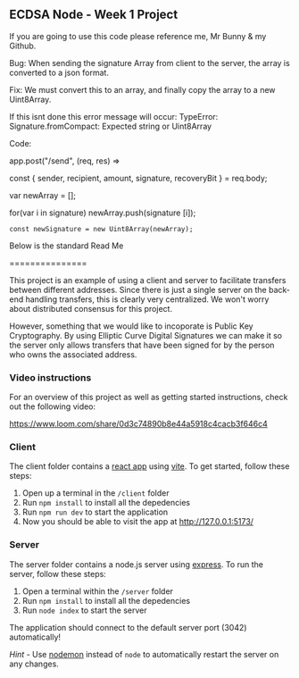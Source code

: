 ## ECDSA Node - Week 1 Project

  If you are going to use this code please reference me, Mr Bunny & my Github.
  
  Bug: When sending the signature Array from client to the server, 
       the array is converted to a json format.

  Fix:  We must convert this to an array, and finally copy the array to a new Uint8Array. 
  
  If this isnt done this error message will occur:
  TypeError: Signature.fromCompact: Expected string or Uint8Array
  
  Code:

   app.post("/send", (req, res) => 
   
   const { sender, recipient, amount, signature, recoveryBit } = req.body; 
    
   var newArray = [];       

   for(var i in signature)
    newArray.push(signature [i]);
  
    const newSignature = new Uint8Array(newArray);
   
   Below is the standard Read Me
   
   ===============


This project is an example of using a client and server to facilitate transfers between different addresses. Since there is just a single server on the back-end handling transfers, this is clearly very centralized. We won't worry about distributed consensus for this project.

However, something that we would like to incoporate is Public Key Cryptography. By using Elliptic Curve Digital Signatures we can make it so the server only allows transfers that have been signed for by the person who owns the associated address.

### Video instructions
For an overview of this project as well as getting started instructions, check out the following video:

https://www.loom.com/share/0d3c74890b8e44a5918c4cacb3f646c4
 
### Client

The client folder contains a [react app](https://reactjs.org/) using [vite](https://vitejs.dev/). To get started, follow these steps:

1. Open up a terminal in the `/client` folder
2. Run `npm install` to install all the depedencies
3. Run `npm run dev` to start the application 
4. Now you should be able to visit the app at http://127.0.0.1:5173/

### Server

The server folder contains a node.js server using [express](https://expressjs.com/). To run the server, follow these steps:

1. Open a terminal within the `/server` folder 
2. Run `npm install` to install all the depedencies 
3. Run `node index` to start the server 

The application should connect to the default server port (3042) automatically! 

_Hint_ - Use [nodemon](https://www.npmjs.com/package/nodemon) instead of `node` to automatically restart the server on any changes.

